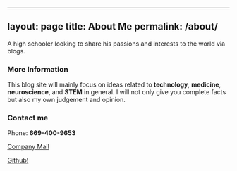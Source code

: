 
---
layout: page
title: About Me
permalink: /about/
---


A high schooler looking to share his passions and interests to the world via blogs. 

### **More Information**

This blog site will mainly focus on ideas related to **technology**, **medicine**, **neuroscience**, and **STEM** in general. I will not only give you complete facts but also my own judgement and opinion. 

### **Contact me** 

 Phone: **669-400-9653**
 
 [Company Mail](newsrista@gmail.com)

 [Github!](https://github.com/Newsrista)
 
